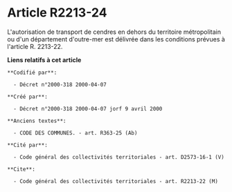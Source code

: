 # Article R2213-24

L'autorisation de transport de cendres en dehors du territoire métropolitain ou d'un département d'outre-mer est délivrée
dans les conditions prévues à l'article R. 2213-22.

**Liens relatifs à cet article**

	**Codifié par**:

	  - Décret n°2000-318 2000-04-07

	**Créé par**:

	  - Décret n°2000-318 2000-04-07 jorf 9 avril 2000

	**Anciens textes**:

	  - CODE DES COMMUNES. - art. R363-25 (Ab)

	**Cité par**:

	  - Code général des collectivités territoriales - art. D2573-16-1 (V)

	**Cite**:

	  - Code général des collectivités territoriales - art. R2213-22 (M)
